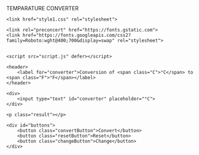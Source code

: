 <html lang="en">

<head>
    <meta charset="UTF-8">
    <meta http-equiv="X-UA-Compatible" content="IE=edge">
    <meta name="viewport" content="width=device-width, initial-scale=1.0">
    <meta name="description" content="Converter Celsius to Fahrenheit" />
    <meta name="keywords" content="converter, calculator, celsius, fahrenheit" />
    <meta name="author" content="K Laxmi Narasimha Reddy" />
    <title>Temperature Converter</title>
    <main>TEMPARATURE CONVERTER</main>

    <link href="style1.css" rel="stylesheet">

    <link rel="preconcert" href="https://fonts.gstatic.com">
    <link href="https://fonts.googleapis.com/css2?family=Roboto:wght@400;700&display=swap" rel="stylesheet">


    <script src="script.js" defer></script>
</head>

<body background="https://encrypted-tbn0.gstatic.com/images?q=tbn:ANd9GcSCPYA1zFUHgpQokxRMgFCOjBKYQnRMB12-1djYg8_U4g&usqp=CAU&ec=48665701">
    
    <header>
        <label for="converter">Conversion of <span class="C">°C</span> to <span class="F">°F</span></label>
    </header>

    <div>
        <input type="text" id="converter" placeholder="°C">
    </div>

    <p class="result"></p>

    <div id="buttons">
        <button class="convertButton">Convert</button>
        <button class="resetButton">Reset</button>
        <button class="changeButton">Change</button>
    </div>
</body>

</html>
